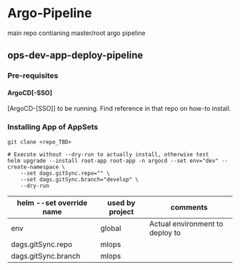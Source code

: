 # Argo-Pipeline
main repo contianing master/root argo pipeline


## ops-dev-app-deploy-pipeline

### Pre-requisites
#### ArgoCD[-SSO]
[ArgoCD-[SSO]] to be running.
Find reference in that repo on how-to install.

### Installing App of AppSets
```
git clone <repo_TBD>

# Execute without --dry-run to actually install, otherwise test
helm upgrade --install root-app root-app -n argocd --set env="dev" --create-namespace \
    --set dags.gitSync.repo="" \
    --set dags.gitSync.branch="develop" \
    --dry-run
```

|helm --set override name|used by project|comments|
|------------------------|-------|--------|
|env|global|Actual environment to deploy to|
|dags.gitSync.repo|mlops||
|dags.gitSync.branch|mlops||